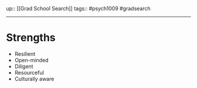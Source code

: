 
up:: [[Grad School Search]]
tags:: #psych1009 #gradsearch 
***
# Strengths
- Resilient
- Open-minded
- Diligent
- Resourceful
- Culturally aware